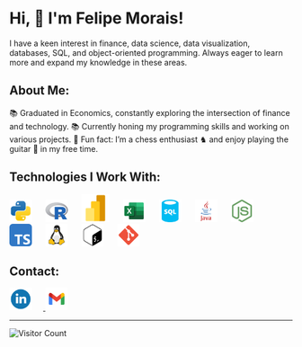 <h1 align="left">Hi, 👋 I'm Felipe Morais!</h1>
<p align="left">I have a keen interest in finance, data science, data visualization, databases, SQL, and object-oriented programming. Always eager to learn more and expand my knowledge in these areas.</p>
<h2 align="left">About Me:</h2>
<p align="left"> 📚 Graduated in Economics, constantly exploring the intersection of finance and technology. 📚 Currently honing my programming skills and working on various projects. 🎲 Fun fact: I’m a chess enthusiast ♞ and enjoy playing the guitar 🎸 in my free time. </p>
<h2 align="left">Technologies I Work With:</h2>
<div align="left"> 
<img src="assets/python.svg" height="40" alt="Python" style="margin-right: 20px";/>
<img src="assets/r.svg" height="40" alt="R" style="margin-right: 20px;"/>
<img src="assets/powerbi.svg" height="50" alt="Power BI" style="margin-right: 20px;"/>
<img src="assets/excel.svg" height="40" alt="Excel" style="margin-right: 20px;"/>
<img src="assets/sql.svg" height="40" alt="SQL"style="margin-right: 20px;"/>
<img src="assets/java.svg" height="40" alt="Java" style="margin-right: 20px;"/>
<img src="assets/node.svg" height="40" alt="NodeJS" style="margin-right: 20px;"/>
<img src="assets/typescript.svg" height="40" alt="TypeScript" style="margin-right: 20px;"/>
<img src="assets/linux.svg" height="40" alt="Linux" style="margin-right: 20px;"/>
<img src="assets/bash.svg" height="40" alt="Bash" style="margin-right: 20px;"/> 
<img src="assets/git.svg" height="40" alt="Git" style="margin-right: 20px;"/> 


<h2 align="left">Contact:</h2>
<p align="left">
  <a href="https://www.linkedin.com/in/morais-alves-felipe/" target="_blank">
    <img src="assets/linkedin.svg" height="40" alt="LinkedIn" style="margin-right: 20px;" />
  </a>
  <a href="mailto:morais.alves.felipe@gmail.com">
    <img src="assets/gmail.svg" height="40" alt="Email" />
  </a>
</p>


---

![Visitor Count](https://komarev.com/ghpvc/?username=morais-alves-felipe&label=Profile%20Views&color=0e75b6&style=flat)
